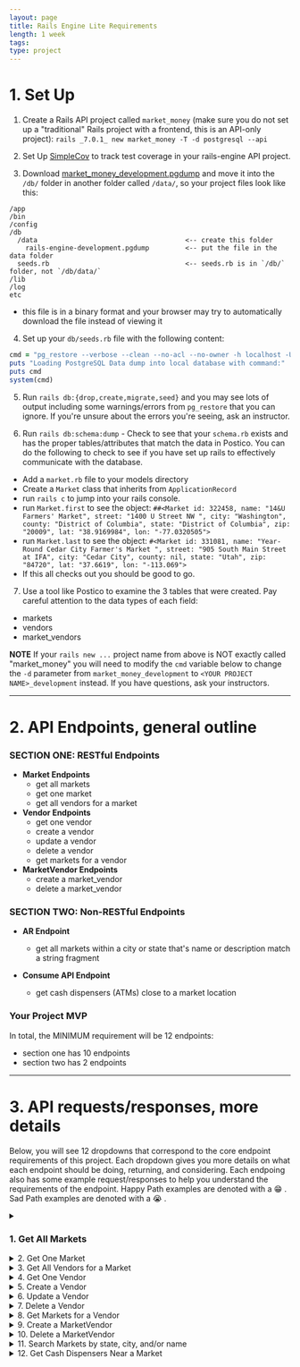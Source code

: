 ```yaml
---
layout: page
title: Rails Engine Lite Requirements
length: 1 week
tags:
type: project
---
```


# 1. Set Up

1. Create a Rails API project called `market_money` (make sure you do not set up a "traditional" Rails project with a frontend, this is an API-only project): `rails _7.0.1_ new market_money -T -d postgresql --api`

2. Set Up [SimpleCov](https://github.com/colszowka/simplecov) to track test coverage in your rails-engine API project.

3. Download [market_money_development.pgdump](https://raw.githubusercontent.com/turingschool/backend-curriculum-site/gh-pages/module3/projects/market_money/market_money_development.pgdump) and move it into the `/db/` folder in another folder called `/data/`, so your project files look like this:

```
/app
/bin
/config
/db
  /data                                     <-- create this folder
    rails-engine-development.pgdump         <-- put the file in the data folder
  seeds.rb                                  <-- seeds.rb is in `/db/` folder, not `/db/data/`
/lib
/log
etc
```

  - this file is in a binary format and your browser may try to automatically download the file instead of viewing it


4. Set up your `db/seeds.rb` file with the following content:
```ruby
cmd = "pg_restore --verbose --clean --no-acl --no-owner -h localhost -U $(whoami) -d market_money_development db/data/market_money_development.pgdump"
puts "Loading PostgreSQL Data dump into local database with command:"
puts cmd
system(cmd)
```

5. Run `rails db:{drop,create,migrate,seed}` and you may see lots of output including some warnings/errors from `pg_restore` that you can ignore. If you're unsure about the errors you're seeing, ask an instructor.

6. Run `rails db:schema:dump` - Check to see that your `schema.rb` exists and has the proper tables/attributes that match the data in Postico. You can do the following to check to see if you have set up rails to effectively communicate with the database.
  * Add a `market.rb` file to your models directory
  * Create a `Market` class that inherits from `ApplicationRecord`
  * run `rails c` to jump into your rails console.
  * run `Market.first` to see the object: `##<Market id: 322458, name: "14&U Farmers' Market", street: "1400 U Street NW ", city: "Washington", county: "District of Columbia", state: "District of Columbia", zip: "20009", lat: "38.9169984", lon: "-77.0320505">`
  * run `Market.last` to see the object: `#<Market id: 331081, name: "Year-Round Cedar City Farmer's Market ", street: "905 South Main Street at IFA", city: "Cedar City", county: nil, state: "Utah", zip: "84720", lat: "37.6619", lon: "-113.069">`
  * If this all checks out you should be good to go.

7. Use a tool like Postico to examine the 3 tables that were created. Pay careful attention to the data types of each field:
  * markets
  * vendors 
  * market_vendors


**NOTE** If your `rails new ...` project name from above is NOT exactly called "market_money" you will need to modify the `cmd` variable below to change the `-d` parameter from `market_money_development` to `<YOUR PROJECT NAME>_development` instead. If you have questions, ask your instructors.

---

# 2. API Endpoints, general outline

### SECTION ONE: RESTful Endpoints

- **Market Endpoints**
  * get all markets
  * get one market
  * get all vendors for a market
- **Vendor Endpoints**
  * get one vendor
  * create a vendor
  * update a vendor
  * delete a vendor
  * get markets for a vendor
- **MarketVendor Endpoints**
  * create a market_vendor
  * delete a market_vendor

### SECTION TWO: Non-RESTful Endpoints

- **AR Endpoint**
  * get all markets within a city or state that's name or description match a string fragment

- **Consume API Endpoint**
  * get cash dispensers (ATMs) close to a market location

### Your Project MVP

In total, the MINIMUM requirement will be 12 endpoints:

* section one has 10 endpoints
* section two has 2 endpoints

---

# 3. API requests/responses, more details

Below, you will see 12 dropdowns that correspond to the core endpoint requirements of this project. Each dropdown gives you more details on what each endpoint should be doing, returning, and considering. Each endpoing also has some example request/responses to help you understand the requirements of the endpoint. Happy Path examples are denoted with a 😁  . Sad Path examples are denoted with a 😭  . 

<details>
<summary><h3>1. Get All Markets</h3></summary>

  #### Details:
  1. This endpoint should follow the pattern of `GET /api/v0/markets` and should return ALL markets in the database.
  2. In addition to the market's main attributes, the market resource should also list an attribute for `vendor_count`, which is the number of vendors that are associated with that market. 

      <details><summary>Example Request/Response 😁 </summary>
      
      #### Request: 
      ```
        GET /api/v0/markets
        Content-Type: application/json
        Accept: application/json
      ```

      #### Response:
      `status: 200`
      ```json
      {
          "data": [
              {
                  "id": "17",
                  "type": "market",
                  "attributes": {
                      "name": "18th Street Farmers Market",
                      "street": "825 18th Street",
                      "city": "Charleston",
                      "county": "Coles",
                      "state": "Illinois",
                      "zip": "61920",
                      "lat": "39.490737",
                      "lon": "-88.163254",
                      "vendor_count": 28
                  }
              },
              {
                  "id": "18",
                  "type": "market",
                  "attributes": {
                      "name": "19/27 Community Farmers Market",
                      "street": "NE 7th Ave",
                      "city": "Chiefland",
                      "county": "Levy",
                      "state": "Florida",
                      "zip": "32626",
                      "lat": "29.4848541",
                      "lon": "-82.8578732",
                      "vendor_count": 38
                  }
              },
              ...,
              ...,
          ]
      }
      ```
      </details>
</details>

<details><summary>2. Get One Market</summary>

  #### Details:
  1. This endpoint should follow the pattern of `GET /api/v0/markets/:id`.
  2. If a valid market id is passed in, all market attributes, as well as a `vendor_count` should be returned.  
  3. If an invalid market id is passed in, a 404 status as well as a descriptive error message should be sent back in the response.

  <details><summary>Example Request/Response 😁 </summary>

  #### Request:
  ```
    GET /api/v0/markets/360
    Content-Type: application/json
    Accept: application/json
  ```

  #### Response: 
  `status: 200`
  ```json
  {
      "data": {
          "id": "360",
          "type": "market",
          "attributes": {
              "name": "Austintown Farmers Market",
              "street": "6000 Kirk Road (Austintown Township Park)",
              "city": "Austintown",
              "county": "Mahoning",
              "state": "Ohio",
              "zip": "44515",
              "lat": "41.070511",
              "lon": "-80.774094",
              "vendor_count": 24
          }
      }
  }
  ```
</details>

  <details><summary>Example Request/Response 😭 </summary>
  
  #### Request:
  ```
    GET /api/v0/markets/123123123123 (where `123123123123` is an invalid Market id)
    Content-Type: application/json
    Accept: application/json
  ```

  #### Response: 
  `status: 404`
  ```json
{
    "errors": [
        {
            "detail": "Couldn't find Market with 'id'=123123123123"
        }
    ]
}
  ```
</details>
</details>

<details><summary>3. Get All Vendors for a Market</summary>

#### Details 
1. This endpoint should follow the pattern of `GET /api/v0/markets/:id/vendors`
2. If a valid market id is passed in, a JSON object is sent back with a top-level `data` key that points to a collection of that market's vendors. Each vendor contains all of it's attributes.
3. If an invalid market id is passed in, a 404 status as well as a descriptive error message should be sent back in the response.

<details><summary>Example Request/Response 😁</summary>

#### Request: 
```
  GET /api/v0/markets/360/vendors
  Content-Type: application/json
  Accept: application/json
```

#### Response: 
`status: 200`
```json
{
    "data": [
        {
            "id": "1150",
            "type": "vendor",
            "attributes": {
                "name": "Jolly Scoops",
                "description": "Handcrafted ice cream in a variety of festive flavors.",
                "contact_name": "Kit Romaguera",
                "contact_phone": "656.318.8117",
                "credit_accepted": true
            }
        },
        {
            "id": "1452",
            "type": "vendor",
            "attributes": {
                "name": "The Book Cellar",
                "description": "A hidden gem of a bookstore, featuring a range of used and rare titles, with a focus on science fiction and fantasy.",
                "contact_name": "Dorian O'Kon",
                "contact_phone": "839-874-2562",
                "credit_accepted": true
            }
        },
        {
            "id": "318",
            "type": "vendor",
            "attributes": {
                "name": "Hot Diggity Dog",
                "description": "sells gourmet hot dogs with unique toppings",
                "contact_name": "Dan Connelly PhD",
                "contact_phone": "322-239-3558",
                "credit_accepted": false
            }
        },
        ...,
        ...,
    ]
}
```
</details>
<details><summary>Example Request/Response 😭 </summary>
  
  #### Request:
  ```
    GET /api/v0/markets/123123123123/vendors (where `123123123123` is an invalid Market id)
    Content-Type: application/json
    Accept: application/json
  ```

  #### Response: 
  `status: 404`
  ```json
{
    "errors": [
        {
            "detail": "Couldn't find Market with 'id'=123123123123"
        }
    ]
}
  ```
</details>
</details>

<details><summary>4. Get One Vendor</summary>

  #### Details
  1. This endpoint should follow the pattern of `GET /api/v0/vendors/:id`
  2. If a valid vendor id is passed in, a JSON object is sent back with a top-level `data` key that points to the vendor resource with that id, and all attributes for that vendor.
  3. If an invalid vendor id is passed in, a 404 status as well as a descriptive error message should be sent back in the response.

<details><summary>Example Request/Response 😁</summary>

#### Request: 
```
  GET /api/v0/vendors/1150
  Content-Type: application/json
  Accept: application/json
```

#### Response:
`status: 200`
```json 
{
    "data": {
        "id": "1150",
        "type": "vendor",
        "attributes": {
            "name": "Jolly Scoops",
            "description": "Handcrafted ice cream in a variety of festive flavors.",
            "contact_name": "Kit Romaguera",
            "contact_phone": "656.318.8117",
            "credit_accepted": true
        }
    }
}
```
</details>
<details><summary>Example Request/Response 😭 </summary>
  
  #### Request:
  ```
    GET /api/v0/vendors/123123123123 (where `123123123123` is an invalid Vendor id)
    Content-Type: application/json
    Accept: application/json
  ```

  #### Response: 
  `status: 404`
  ```json
{
    "errors": [
        {
            "detail": "Couldn't find Vendor with 'id'=123123123123"
        }
    ]
}
  ```
</details>
</details>

<details><summary>5. Create a Vendor</summary>

  #### Details
  1. This endpoint should follow the pattern of `POST /api/v0/vendors`, and should pass ALL attributes required to create a vendor (`name`, `description`, `contact_name`, `contact_phone`, and `credit_accepted`) as JSON in the body of the request. (In postman, navigate to `Body` tab, select `raw` and change the format to `JSON` instead of `Text`)
  2. This endpoint should create a new vendor resource.
  3. A successful response will return a response with a `201` status code, and return the newly created vendor resource. 
  4. If any number of attributes are left out in the body of the request, a status code of `400`, as well as a descriptive error message should be sent back in the response.
  5. Validating the presence of a boolean value can be tricky since `false` is evaluated as `nil`. Validating the presence of a field that could be false will generate some a validation error when we don't mean it to. We'd suggest creating your own [custom validation](https://guides.rubyonrails.org/active_record_validations.html#custom-methods) for validating the presence of a boolean field. 
  <!-- 5. If the `credit_accepted` parameter is not passed in as a boolean data type, this should also render a status of `400`, and add a descriptive error message as to what went wrong. You may find it helpful to look at [custom validations](https://guides.rubyonrails.org/active_record_validations.html#custom-methods) for this. -->

<details><summary>Example Request/Response 😁</summary>

#### Request:
```
  POST /api/v0/vendors
  Content-Type: application/json
  Accept: application/json
```

##### Body: 
```
{
    "name": "Buzzy Bees",
    "description": "local honey and wax products",
    "contact_name": "Berly Couwer",
    "contact_phone": "8389928383",
    "credit_accepted": false
}
```

#### Response:
`status: 201`
```json 
{
    "data": {
        "id": "1694",
        "type": "vendor",
        "attributes": {
            "name": "Buzzy Bees",
            "description": "local honey and wax products",
            "contact_name": "Berly Couwer",
            "contact_phone": "8389928383",
            "credit_accepted": false
        }
    }
}
```
</details>
<details><summary>Example Request/Response 😭 </summary>
  
  #### Request:
  ```
    POST /api/v0/vendors
    Content-Type: application/json
    Accept: application/json
  ```
  ##### Body: 
  ```
  {
      "name": "Buzzy Bees",
      "description": "local honey and wax products",
      "credit_accepted": false
  }
  ```

  #### Response: 
  `status: 400`
  ```json
{
    "errors": [
        {
            "detail": "Validation failed: Contact name can't be blank, Contact phone can't be blank"
        }
    ]
}
  ```
</details>
</details>

<details><summary>6. Update a Vendor</summary>

  #### Details
  1. This endpoint should follow the pattern of `PATCH /api/v0/vendors/:id`, and can pass any number and combination of attribtues to be updated (`name`, `description`, `contact_name`, `contact_phone`, and `credit_accepted`) as JSON in the body of the request. (In postman, navigate to `Body` tab, select `raw` and change the format to `JSON` instead of `Text`)
  2. This endpoint should update an existing vendor with any parameters sent in via the body.
  3. If someone were to try to update a vendor resource to have a `nil` or empty attribute, a proper 400-level status code as well as a descriptive error message should be sent back in the response.
  4. A successful response will return the newly updated vendor resource. 

<details><summary>Example Request/Response 😁</summary>

#### Request: 
```
  PATCH /api/v0/vendors/1694
  Content-Type: application/json
  Accept: application/json
```

##### Body: 
```
{
    "contact_name": "Kimberly Couwer",
    "credit_accepted": false
}
```

#### Response: 
`status: 200`
```json 
{
    "data": {
        "id": "1694",
        "type": "vendor",
        "attributes": {
            "name": "Buzzy Bees",
            "description": "local honey and wax products",
            "contact_name": "Kimberly Couwer",
            "contact_phone": "8389928383",
            "credit_accepted": false
        }
    }
}
```
</details>

<details><summary>Example #1 Request/Response 😭 </summary>
  
  #### Request:
  ```
    PATCH /api/v0/vendors/123123123123 (where `123123123123` is an invalid Vendor id)
    Content-Type: application/json
    Accept: application/json
  ```
  ##### Body: 
  ```
{
    "contact_name": "Kimberly Couwer",
    "credit_accepted": false
}
  ```

  #### Response: 
  `status: 404`
  ```json
{
    "errors": [
        {
            "detail": "Couldn't find Vendor with 'id'=123123123123"
        }
    ]
}
  ```
</details>
<details><summary>Example #2 Request/Response 😭 </summary>
  
  #### Request:
  ```
    PATCH /api/v0/vendors/1694 (where `1694` is an valid Vendor id)
    Content-Type: application/json
    Accept: application/json
  ```
  ##### Body: 
  ```
{
    "contact_name": "",
    "credit_accepted": false
}
  ```

  #### Response: 
  `status: 400`
  ```json
{
    "errors": [
        {
            "detail": "Validation failed: Contact name can't be blank"
        }
    ]
}
  ```
</details>
</details>

<details><summary>7. Delete a Vendor</summary>

  #### Details
  1. This endpoint should follow the pattern of `DELETE /api/v0/vendors/:id`
  2. When a valid id is passed in, that vendor will be destroyed, as well as any associations that vendor had. A status code of `204` should be sent back, without any content in the body. 
  3. If an invalid id is passed in, a 404 status code as well as a descriptive message should be sent back with the response.

  <details><summary>Example Request/Response 😁</summary>

#### Request: 
```
  DELETE /api/v0/vendors/70
  Content-Type: application/json
  Accept: application/json
```

#### Response: 
`status: 204`
</details>

<details><summary>Example Request/Response 😭 </summary>
  
  #### Request:
  ```
    DELETE /api/v0/vendors/123123123123 (where `123123123123` is an invalid Vendor id)
    Content-Type: application/json
    Accept: application/json
  ```

  #### Response: 
  `status: 404`
  ```json
{
    "errors": [
        {
            "detail": "Couldn't find Vendor with 'id'=123123123123"
        }
    ]
}
  ```
</details>
</details>

<details><summary>8. Get Markets for a Vendor</summary>

  #### Details
  1. This endpoint should follow the pattern of `GET /api/v0/vendors/:id/markets`, and it should return any markets that the vendor is associated with.
  2. When a valid vendor id is passed in, a response will be sent back that lists out all markets that the vendor is associated with. 
  3. If a vendor only has one market that they sell at, that market should still be returned in an array. 
  4. If a vendor doesn't have any markets that they sell at, the `data` top level key should point to an empty array. 
  3. If an invalid vendor id is passed in, a 404 status code as well as a descriptive message should be sent back with the response.

<details><summary>Example Request/Response 😁</summary>

#### Request: 
```
  GET /api/v0/vendors/1150/markets
  Content-Type: application/json
  Accept: application/json
```

#### Response: 
```json 
{
    "data": [
        {
            "id": "360",
            "type": "market",
            "attributes": {
                "name": "Austintown Farmers Market",
                "street": "6000 Kirk Road (Austintown Township Park)",
                "city": "Austintown",
                "county": "Mahoning",
                "state": "Ohio",
                "zip": "44515",
                "lat": "41.070511",
                "lon": "-80.774094",
                "vendor_count": 24
            }
        },
        {
            "id": "994",
            "type": "market",
            "attributes": {
                "name": "Canal Fulton Farmers Market ",
                "street": "2309 Locust Street",
                "city": "Canal Fulton",
                "county": null,
                "state": "Ohio",
                "zip": "44614",
                "lat": "40.8822",
                "lon": "-81.5686",
                "vendor_count": 39
            }
        },
        ...,
        ...,
    ]
}
```
</details>

<details><summary>Example Request/Response 😭 </summary>
  
  #### Request:
  ```
    GET /api/v0/vendors/123123123123/markets (where `123123123123` is an invalid Vendor id)
    Content-Type: application/json
    Accept: application/json
  ```

  #### Response: 
  `status: 404`
  ```json
{
    "errors": [
        {
            "detail": "Couldn't find Vendor with 'id'=123123123123"
        }
    ]
}
  ```
</details>
</details>

<details><summary>9. Create a MarketVendor</summary>

  #### Details
  1. This endpoint should follow the pattern of `POST /api/v0/market_vendors`, and it should create a new association between a market and a vendor (so then, the vendor has a new market that they sell at).
  2. When valid ids for vendor and market are passed in, a MarketVendor will be created, and a response will be sent back with a `201` status, detailing that a Vendor was added to a Market. 
  3. After implementing the happy path for this endpoint, run it, and check that when you call `GET /api/v0/vendors/:id/markets` for the vendor in which you just added to a market, that you see the newly associated market listed. 
  4. If an invalid vendor id or and invalid market id is passed in, a 404 status code as well as a descriptive message should be sent back with the response.
  5. If there already exists a MarketVendor with that `market_id` and that `vendor_id`, a response with a `422` status code and a message informing the client that that association already exists, should be sent back. Looking at [custom validation](https://guides.rubyonrails.org/active_record_validations.html#custom-methods) might help to implement a validation for uniqueness of the attributes for this resource. 

<details><summary>Example Request/Response 😁</summary>

#### Request:
```
  POST /api/v0/market_vendors
  Content-Type: application/json
  Accept: application/json
```

##### Body: 
```json
{
    "market_id": 19,
    "vendor_id": 1150
}
(where 19 and 1150 are valid market and vendor id's.)
```

#### Response: 
```json
  {
    "message": "Successfully added vendor to market"
  }
```
</details>
<details><summary>Example #1 Request/Response 😭 </summary>
  
  #### Request:
  ```
    POST /api/v0/market_vendors
    Content-Type: application/json
    Accept: application/json
  ```
  ##### Body: 
  ```json
  {
      "market_id": 987654321, 
      "vendor_id": 1150 
  }
  (where 987654321 is an invalid market id)
  ```

  #### Response: 
  `status: 404`
  ```json
{
    "errors": [
        {
            "detail": "Validation failed: Market must exist"
        }
    ]
}
  ```
</details>
<details><summary>Example #2 Request/Response 😭 </summary>
  
  #### Request:
  ```
    POST /api/v0/market_vendors
    Content-Type: application/json
    Accept: application/json
  ```
  ##### Body: 
  ```json
  {
      "market_id": 19, 
      "vendor_id": 1150 
  }
  (where 19 and 1150 are valid market and vendor id's, but an existing MarketVendor with those values already exists.)
  ```

  #### Response: 
  `status: 422`
  ```json
{
    "errors": [
        {
            "detail": "Validation failed: Market vendor asociation between market with market_id=70 and vendor_id=1150 already exists"
        }
    ]
}
  ```
</details>
</details>

<details><summary>10. Delete a MarketVendor</summary>

  #### Details
  1. This endpoint should follow the pattern of `DELETE /api/v0/market_vendors`, and it should destroy an existing association between a market and a vendor (so that a vendor no longer is listed at a certain market).
  2. The `market_id` and the `vendor_id` should be passed in via the body. 
  2. When a MarketVendor resource can be found with the passed in `vendor_id` and `market_id`, that resource should be destroyed, and a response will be sent back with a `204` status, with nothing returned in the body of the request.  
  3. After implementing the happy path for this endpoint, run it, and check that when you call `GET /api/v0/vendors/:id/markets` for the vendor in which you just deleted an association to a market, that you don't see the recently removed market listed. 
  4. If a MarketVendor resource can NOT be found with the passed in `vendor_id` and `market_id`, a 404 status code as well as a descriptive message should be sent back with the response.
  

<details><summary>Example Request/Response 😁</summary>

#### Request: 
```
  DELETE /api/v0/market_vendors
  Content-Type: application/json
  Accept: application/json
```

##### Body: 
```json
{
    "market_id": 19,
    "vendor_id": 1697
}
```

#### Response: 
`status: 204`
</details>
<details><summary>Example Request/Response 😭 </summary>
  
  #### Request:
  ```
    DELETE /api/v0/market_vendors
    Content-Type: application/json
    Accept: application/json
  ```
  ##### Body: 
  ```json
  {
      "market_id": 423, 
      "vendor_id": 1150 
  }
  (where there is no MarketVendor that has a market_id=423 AND a vendor_id=1150)
  ```

  #### Response: 
  `status: 404`
  ```json
{
    "errors": [
        {
            "detail": "No MarketVendor with market_id=423 AND vendor_id=1150 exists"
        }
    ]
}
  ```
</details>
</details>


<details><summary>11. Search Markets by state, city, and/or name</summary>

#### Details: 
1. The endpoint should be in the pattern of `GET /api/v0/markets/search`, and can accept `city`, `state`, and `name` parameters.
2. The following combination of parameters can be sent in at any time: 
  * `state`
  * `state`, `city`
  * `state`, `city`, `name`
  * `state`, `name`
  * `name`
3. The following combination of parameters can NOT be sent in at any time: 
  * `city`
  * `city`, `name`
4. If an invalid set of parameters are sent in, a proper error message should be sent back, along with a `422` status code. 
5. In the event that valid parameters are sent in, and only one market is returned from the search, the `data` top level key should still point to an array holding that one market resource data. 
6. Similar to above, in the event that valid parameters are sent in, and NO markets are returned, the `data` top level key should point to an empty array. And a status code of `200` should still be returned

<details><summary>Example Request/Response 😁</summary>

#### Request: 
```
  GET /api/v0/markets/search?city=albququerque&state=new Mexico&name=uptown
  Content-Type: application/json
  Accept: application/json
```

#### Response:
`status: 200`
```json
{
    "data": [
        {
            "id": "70",
            "type": "market",
            "attributes": {
                "name": "ABQ Uptown Growers' Market",
                "street": "NE parking lot of ABQ Uptown shopping center",
                "city": "Albququerque",
                "county": "Bernalillo",
                "state": "New Mexico",
                "zip": null,
                "lat": "35.103988",
                "lon": "-106.565838",
                "vendor_count": 10
            }
        }
    ]
}
```
</details>
<details><summary>Example Request/Response 😭 </summary>
  
  #### Request: 
  ```
    GET /api/v0/markets/search?city=albququerque
    Content-Type: application/json
    Accept: application/json
  ```

  #### Response: 
  `status: 422`
  ```json
{
    "errors": [
        {
            "detail": "Invalid set of parameters. Please provide a valid set of parameters to perform a search with this endpoint."
        }
    ]
}
  ```
</details>
</details>

<details><summary>12. Get Cash Dispensers Near a Market</summary>

#### Details: 
1. The endpoint should be in the pattern of `GET /api/v0/markets/:id/nearest_atms`
2. You will need to utilize the [TomTom API](https://developer.tomtom.com/) for this. Specifically, the category search endpoint. Find a category that would work for ATM's, and use the API to find ATM's near the location of the Farmer's Market. 
3. The atms that are returned should be in the order of closest to furthest away.
4. If an invalid market id is passed in, a 404 status as well as a descriptive error message should be sent back in the response.
5. The `data` top level key should always point to an array even if one or zero atms were located near the market location.

<details><summary>Example Request/Response 😁</summary>

#### Request: 
```
  GET /api/v0/markets/70/nearest_atms
  Content-Type: application/json
  Accept: application/json
```

#### Response:
`status: 200`
```json
{
    "data": [
        {
            "id": null,
            "type": "atm",
            "attributes": {
                "name": "Eds-Pyns",
                "address": "2200 Louisiana Boulevard Northeast, Albuquerque, NM 87110",
                "lat": 35.1034,
                "lon": -106.56745,
                "distance": 0.09976720439821812
            }
        },
        {
            "id": null,
            "type": "atm",
            "attributes": {
                "name": "Prosperity Bank",
                "address": "2240 Q St NE, Albuquerque, NM 87110",
                "lat": 35.10273,
                "lon": -106.56691,
                "distance": 0.10595742641673364
            }
        },
        ...,
        ...,
        ...,
    ]
}
```
</details>
<details><summary>Example Request/Response 😭 </summary>
  
  #### Request:
  ```
    GET /api/v0/markets/123123123123/nearest_atm (where `123123123123` is an invalid Market id)
    Content-Type: application/json
    Accept: application/json
  ```

  #### Response: 
  `status: 404`
  ```json
{
    "errors": [
        {
            "detail": "Couldn't find Market with 'id'=123123123123"
        }
    ]
}
  ```
</details>
</details>









<!-- ## Extra Practice Endpoints
* Get Vendors that sell at markets in a particular state
* DELETE a Market
* UPDATE a Market 
* CREATE a Market 
* get all markets within a certain city or state
* GET Markets for a Vendor 
* GET all the states the Vendor sells in 
* GET state w/ least amount of Vendors 
* GET all Vendors that sell in more than 1 state 
* If market has a vendor that doesn't accept credit, in market show page, give information about closest cash dispenser.  -->